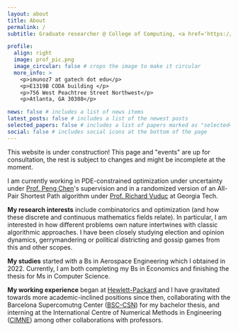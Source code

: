 ```yaml
---
layout: about
title: About
permalink: /
subtitle: Graduate researcher @ College of Computing, <a href='https://www.cc.gatech.edu/'>GT</a>. 

profile:
  align: right
  image: prof_pic.png
  image_circular: false # crops the image to make it circular
  more_info: >
    <p>imunoz7 at gatech dot edu</p>
    <p>E1319B CODA building </p>
    <p>756 West Peachtree Street Northwest</p>
    <p>Atlanta, GA 30308</p>

news: false # includes a list of news items
latest_posts: false # includes a list of the newest posts
selected_papers: false # includes a list of papers marked as "selected={true}"
social: false # includes social icons at the bottom of the page
---
```

This website is under construction! This page and "events" are up for consultation, the rest is subject to changes and might be incomplete at the moment.

I am currently working in PDE-constrained optimization under uncertainty under [Prof. Peng Chen](https://faculty.cc.gatech.edu/~pchen402/)'s supervision and in a randomized version of an All-Pair Shortest Path algorithm under [Prof. Richard Vuduc](https://vuduc.org/v2/) at Georgia Tech.

__My research interests__ include combinatorics and optimization (and how these discrete and continuous mathematics fields relate). In particular, I am interested in how different problems own nature intertwines with classic algorithmic approaches. 
I have been closely studying election and opinion dynamics, gerrymandering or political districting and gossip games from this and other scopes.

__My studies__ started with a Bs in Aerospace Engineering which I obtained in 2022. Currently, I am both completing my Bs in Economics and finishing the thesis for Ms in Computer Science.

__My working experience__ began at [Hewlett-Packard](https://www.hp.com/us-en/hp-labs/research/overview.html) and I have gravitated towards more academic-inclined positions since then, collaborating with the Barcelona Supercomutng Center ([BSC-CSN](https://www.bsc.es/)) for my bachelor thesis, and interning at the International Centre of Numerical Methods in Engineering ([CIMNE](https://www.cimne.com/)) among other collaborations with professors.

<!--- 
I was also an active member of the ? during my undergraduate, was class representative all years, tresaurer of the student's union, mentor for first year students and student representaive in different faculty govern comissions.

# Write your biography here. Tell the world about yourself. Link to your favorite [subreddit](http://reddit.com). You can put a picture in, too. The code is already in, just name your picture `prof_pic.jpg` and put it in the `img/` folder.

# Put your address / P.O. box / other info right below your picture. You can also disable any of these elements by editing `profile` property of the YAML header of your `_pages/about.md`. Edit `_bibliography/papers.bib` and Jekyll will render your [publications page](/al-folio/publications/) automatically.

# Link to your social media connections, too. This theme is set up to use [Font Awesome icons](https://fontawesome.com/) and [Academicons](https://jpswalsh.github.io/academicons/), like the ones below. Add your Facebook, Twitter, LinkedIn, Google Scholar, or just disable all of them.
--->
